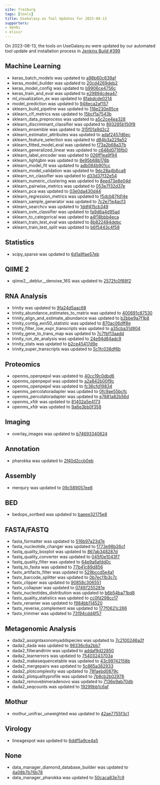 ```yaml
---
site: freiburg
tags: [tools]
title: UseGalaxy.eu Tool Updates for 2023-08-13
supporters:
- denbi
- elixir
---
```


On 2023-08-13, the tools on UseGalaxy.eu were updated by our automated tool update and installation process in [Jenkins Build #399](https://build.galaxyproject.eu/job/usegalaxy-eu/job/install-tools/#399/)


## Machine Learning

- keras_batch_models was updated to [a98b60c639af](https://toolshed.g2.bx.psu.edu/view/bgruening/keras_batch_models/a98b60c639af)
- keras_model_builder was updated to [20cd4269deb2](https://toolshed.g2.bx.psu.edu/view/bgruening/keras_model_builder/20cd4269deb2)
- keras_model_config was updated to [b9906ce4756c](https://toolshed.g2.bx.psu.edu/view/bgruening/keras_model_config/b9906ce4756c)
- keras_train_and_eval was updated to [e29894cdea47](https://toolshed.g2.bx.psu.edu/view/bgruening/keras_train_and_eval/e29894cdea47)
- ml_visualization_ex was updated to [6fabdcde0214](https://toolshed.g2.bx.psu.edu/view/bgruening/ml_visualization_ex/6fabdcde0214)
- model_prediction was updated to [948eca2af157](https://toolshed.g2.bx.psu.edu/view/bgruening/model_prediction/948eca2af157)
- sklearn_build_pipeline was updated to [118e230e85ce](https://toolshed.g2.bx.psu.edu/view/bgruening/sklearn_build_pipeline/118e230e85ce)
- sklearn_clf_metrics was updated to [15bcf1a7543b](https://toolshed.g2.bx.psu.edu/view/bgruening/sklearn_clf_metrics/15bcf1a7543b)
- sklearn_data_preprocess was updated to [a5c2ce4ea328](https://toolshed.g2.bx.psu.edu/view/bgruening/sklearn_data_preprocess/a5c2ce4ea328)
- sklearn_discriminant_classifier was updated to [893285b150f8](https://toolshed.g2.bx.psu.edu/view/bgruening/sklearn_discriminant_classifier/893285b150f8)
- sklearn_ensemble was updated to [315f01a9d2c2](https://toolshed.g2.bx.psu.edu/view/bgruening/sklearn_ensemble/315f01a9d2c2)
- sklearn_estimator_attributes was updated to [adaf2457d6ec](https://toolshed.g2.bx.psu.edu/view/bgruening/sklearn_estimator_attributes/adaf2457d6ec)
- sklearn_feature_selection was updated to [d84b3a229a52](https://toolshed.g2.bx.psu.edu/view/bgruening/sklearn_feature_selection/d84b3a229a52)
- sklearn_fitted_model_eval was updated to [f73a2b68a37b](https://toolshed.g2.bx.psu.edu/view/bgruening/sklearn_fitted_model_eval/f73a2b68a37b)
- sklearn_generalized_linear was updated to [c648d0716fb0](https://toolshed.g2.bx.psu.edu/view/bgruening/sklearn_generalized_linear/c648d0716fb0)
- sklearn_label_encoder was updated to [026ff1ea9f94](https://toolshed.g2.bx.psu.edu/view/bgruening/sklearn_label_encoder/026ff1ea9f94)
- sklearn_lightgbm was updated to [8e95b68b178b](https://toolshed.g2.bx.psu.edu/view/bgruening/sklearn_lightgbm/8e95b68b178b)
- sklearn_model_fit was updated to [adb084b901cc](https://toolshed.g2.bx.psu.edu/view/bgruening/sklearn_model_fit/adb084b901cc)
- sklearn_model_validation was updated to [9dc28a4b6ca8](https://toolshed.g2.bx.psu.edu/view/bgruening/sklearn_model_validation/9dc28a4b6ca8)
- sklearn_nn_classifier was updated to [d33d37f32e54](https://toolshed.g2.bx.psu.edu/view/bgruening/sklearn_nn_classifier/d33d37f32e54)
- sklearn_numeric_clustering was updated to [8eed73e8e04d](https://toolshed.g2.bx.psu.edu/view/bgruening/sklearn_numeric_clustering/8eed73e8e04d)
- sklearn_pairwise_metrics was updated to [053e7f32d37e](https://toolshed.g2.bx.psu.edu/view/bgruening/sklearn_pairwise_metrics/053e7f32d37e)
- sklearn_pca was updated to [03e0da430d44](https://toolshed.g2.bx.psu.edu/view/bgruening/sklearn_pca/03e0da430d44)
- sklearn_regression_metrics was updated to [f5dcb87fd14e](https://toolshed.g2.bx.psu.edu/view/bgruening/sklearn_regression_metrics/f5dcb87fd14e)
- sklearn_sample_generator was updated to [7c2e71e4acf3](https://toolshed.g2.bx.psu.edu/view/bgruening/sklearn_sample_generator/7c2e71e4acf3)
- sklearn_searchcv was updated to [1ddf415cb349](https://toolshed.g2.bx.psu.edu/view/bgruening/sklearn_searchcv/1ddf415cb349)
- sklearn_svm_classifier was updated to [fa9d6a4d95ad](https://toolshed.g2.bx.psu.edu/view/bgruening/sklearn_svm_classifier/fa9d6a4d95ad)
- sklearn_to_categorical was updated to [a4f18bbb4eca](https://toolshed.g2.bx.psu.edu/view/bgruening/sklearn_to_categorical/a4f18bbb4eca)
- sklearn_train_test_eval was updated to [8b822484debc](https://toolshed.g2.bx.psu.edu/view/bgruening/sklearn_train_test_eval/8b822484debc)
- sklearn_train_test_split was updated to [b6f5443c4f58](https://toolshed.g2.bx.psu.edu/view/bgruening/sklearn_train_test_split/b6f5443c4f58)

## Statistics

- scipy_sparse was updated to [6d1a9fae57eb](https://toolshed.g2.bx.psu.edu/view/bgruening/scipy_sparse/6d1a9fae57eb)

## QIIME 2

- qiime2__deblur__denoise_16S was updated to [2572fc0f88f2](https://toolshed.g2.bx.psu.edu/view/q2d2/qiime2__deblur__denoise_16S/2572fc0f88f2)

## RNA Analysis

- trinity was updated to [9fa24d5aac68](https://toolshed.g2.bx.psu.edu/view/iuc/trinity/9fa24d5aac68)
- trinity_abundance_estimates_to_matrix was updated to [400691c87530](https://toolshed.g2.bx.psu.edu/view/iuc/trinity_abundance_estimates_to_matrix/400691c87530)
- trinity_align_and_estimate_abundance was updated to [b2bbe9a7f1b8](https://toolshed.g2.bx.psu.edu/view/iuc/trinity_align_and_estimate_abundance/b2bbe9a7f1b8)
- trinity_contig_exn50_statistic was updated to [870ac06dff8e](https://toolshed.g2.bx.psu.edu/view/iuc/trinity_contig_exn50_statistic/870ac06dff8e)
- trinity_filter_low_expr_transcripts was updated to [a35cba31d904](https://toolshed.g2.bx.psu.edu/view/iuc/trinity_filter_low_expr_transcripts/a35cba31d904)
- trinity_gene_to_trans_map was updated to [7c7fbf13aadd](https://toolshed.g2.bx.psu.edu/view/iuc/trinity_gene_to_trans_map/7c7fbf13aadd)
- trinity_run_de_analysis was updated to [24e94d84adc9](https://toolshed.g2.bx.psu.edu/view/iuc/trinity_run_de_analysis/24e94d84adc9)
- trinity_stats was updated to [b2ce45417d9e](https://toolshed.g2.bx.psu.edu/view/iuc/trinity_stats/b2ce45417d9e)
- trinity_super_transcripts was updated to [5c1fc038df6b](https://toolshed.g2.bx.psu.edu/view/iuc/trinity_super_transcripts/5c1fc038df6b)

## Proteomics

- openms_openpepxl was updated to [40cc19c0dbd6](https://toolshed.g2.bx.psu.edu/view/galaxyp/openms_openpepxl/40cc19c0dbd6)
- openms_openpepxl was updated to [a2a842b00f9c](https://toolshed.g2.bx.psu.edu/view/galaxyp/openms_openpepxl/a2a842b00f9c)
- openms_openpepxl was updated to [fc36cfd19834](https://toolshed.g2.bx.psu.edu/view/galaxyp/openms_openpepxl/fc36cfd19834)
- openms_percolatoradapter was updated to [0fc9ae55bcfc](https://toolshed.g2.bx.psu.edu/view/galaxyp/openms_percolatoradapter/0fc9ae55bcfc)
- openms_percolatoradapter was updated to [e7881a82b56d](https://toolshed.g2.bx.psu.edu/view/galaxyp/openms_percolatoradapter/e7881a82b56d)
- openms_xfdr was updated to [81402a5e4173](https://toolshed.g2.bx.psu.edu/view/galaxyp/openms_xfdr/81402a5e4173)
- openms_xfdr was updated to [9a6e3bb0f358](https://toolshed.g2.bx.psu.edu/view/galaxyp/openms_xfdr/9a6e3bb0f358)

## Imaging

- overlay_images was updated to [b74693340624](https://toolshed.g2.bx.psu.edu/view/imgteam/overlay_images/b74693340624)

## Annotation

- pharokka was updated to [2f40d2ccb0eb](https://toolshed.g2.bx.psu.edu/view/iuc/pharokka/2f40d2ccb0eb)

## Assembly

- merqury was updated to [09c589057ee8](https://toolshed.g2.bx.psu.edu/view/iuc/merqury/09c589057ee8)

## BED

- bedops_sortbed was updated to [baeee32175e8](https://toolshed.g2.bx.psu.edu/view/iuc/bedops_sortbed/baeee32175e8)

## FASTA/FASTQ

- fasta_formatter was updated to [516b97a23d7e](https://toolshed.g2.bx.psu.edu/view/devteam/fasta_formatter/516b97a23d7e)
- fasta_nucleotide_changer was updated to [f773e98b26cf](https://toolshed.g2.bx.psu.edu/view/devteam/fasta_nucleotide_changer/f773e98b26cf)
- fastq_quality_boxplot was updated to [867ab348287d](https://toolshed.g2.bx.psu.edu/view/devteam/fastq_quality_boxplot/867ab348287d)
- fastq_quality_converter was updated to [045f0e1043f7](https://toolshed.g2.bx.psu.edu/view/devteam/fastq_quality_converter/045f0e1043f7)
- fastq_quality_filter was updated to [64e9a6afdd0c](https://toolshed.g2.bx.psu.edu/view/devteam/fastq_quality_filter/64e9a6afdd0c)
- fastq_to_fasta was updated to [77b41c89d856](https://toolshed.g2.bx.psu.edu/view/devteam/fastq_to_fasta/77b41c89d856)
- fastx_artifacts_filter was updated to [529bccd5e4a1](https://toolshed.g2.bx.psu.edu/view/devteam/fastx_artifacts_filter/529bccd5e4a1)
- fastx_barcode_splitter was updated to [0b7ec11b3c7c](https://toolshed.g2.bx.psu.edu/view/devteam/fastx_barcode_splitter/0b7ec11b3c7c)
- fastx_clipper was updated to [90858c306551](https://toolshed.g2.bx.psu.edu/view/devteam/fastx_clipper/90858c306551)
- fastx_collapser was updated to [07497255281e](https://toolshed.g2.bx.psu.edu/view/devteam/fastx_collapser/07497255281e)
- fastx_nucleotides_distribution was updated to [b6b54ba71bd8](https://toolshed.g2.bx.psu.edu/view/devteam/fastx_nucleotides_distribution/b6b54ba71bd8)
- fastx_quality_statistics was updated to [cc0fd298cc17](https://toolshed.g2.bx.psu.edu/view/devteam/fastx_quality_statistics/cc0fd298cc17)
- fastx_renamer was updated to [f984bb114520](https://toolshed.g2.bx.psu.edu/view/devteam/fastx_renamer/f984bb114520)
- fastx_reverse_complement was updated to [177f0621c266](https://toolshed.g2.bx.psu.edu/view/devteam/fastx_reverse_complement/177f0621c266)
- fastx_trimmer was updated to [73194cdd4f57](https://toolshed.g2.bx.psu.edu/view/devteam/fastx_trimmer/73194cdd4f57)

## Metagenomic Analysis

- dada2_assigntaxonomyaddspecies was updated to [7c2100246a2f](https://toolshed.g2.bx.psu.edu/view/iuc/dada2_assigntaxonomyaddspecies/7c2100246a2f)
- dada2_dada was updated to [96336c6a2bb7](https://toolshed.g2.bx.psu.edu/view/iuc/dada2_dada/96336c6a2bb7)
- dada2_filterandtrim was updated to [addaf9d22850](https://toolshed.g2.bx.psu.edu/view/iuc/dada2_filterandtrim/addaf9d22850)
- dada2_learnerrors was updated to [75403243703a](https://toolshed.g2.bx.psu.edu/view/iuc/dada2_learnerrors/75403243703a)
- dada2_makesequencetable was updated to [43c99742158b](https://toolshed.g2.bx.psu.edu/view/iuc/dada2_makesequencetable/43c99742158b)
- dada2_mergepairs was updated to [5c865a382933](https://toolshed.g2.bx.psu.edu/view/iuc/dada2_mergepairs/5c865a382933)
- dada2_plotcomplexity was updated to [78faebd0879c](https://toolshed.g2.bx.psu.edu/view/iuc/dada2_plotcomplexity/78faebd0879c)
- dada2_plotqualityprofile was updated to [7b8cb2b02978](https://toolshed.g2.bx.psu.edu/view/iuc/dada2_plotqualityprofile/7b8cb2b02978)
- dada2_removebimeradenovo was updated to [7136e9ab70db](https://toolshed.g2.bx.psu.edu/view/iuc/dada2_removebimeradenovo/7136e9ab70db)
- dada2_seqcounts was updated to [19299bb1c6af](https://toolshed.g2.bx.psu.edu/view/iuc/dada2_seqcounts/19299bb1c6af)

## Mothur

- mothur_unifrac_unweighted was updated to [42ae7755f3c1](https://toolshed.g2.bx.psu.edu/view/iuc/mothur_unifrac_unweighted/42ae7755f3c1)

## Virology

- lineagespot was updated to [6ddf5a9ce4a5](https://toolshed.g2.bx.psu.edu/view/iuc/lineagespot/6ddf5a9ce4a5)

## None

- data_manager_diamond_database_builder was updated to [4a08b7b76b78](https://toolshed.g2.bx.psu.edu/view/iuc/data_manager_diamond_database_builder/4a08b7b76b78)
- data_manager_pharokka was updated to [50caca83e7c9](https://toolshed.g2.bx.psu.edu/view/iuc/data_manager_pharokka/50caca83e7c9)

